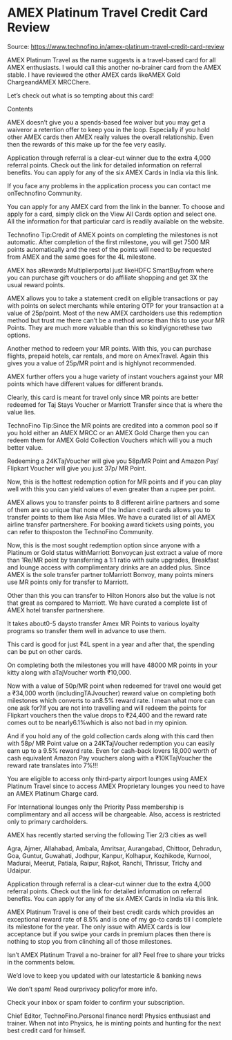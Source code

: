 # AMEX Platinum Travel Credit Card Review

Source: https://www.technofino.in/amex-platinum-travel-credit-card-review

AMEX Platinum Travel as the name suggests is a travel-based card for all AMEX enthusiasts. I would call this another no-brainer card from the AMEX stable. I have reviewed the other AMEX cards likeAMEX Gold ChargeandAMEX MRCChere.

Let’s check out what is so tempting about this card!

Contents

AMEX doesn’t give you a spends-based fee waiver but you may get a waiveror a retention offer to keep you in the loop. Especially if you hold other AMEX cards then AMEX really values the overall relationship. Even then the rewards of this make up for the fee very easily.

Application through referral is a clear-cut winner due to the extra 4,000 referral points. Check out the link for detailed information on referral benefits. You can apply for any of the six AMEX Cards in India via this link.

If you face any problems in the application process you can contact me onTechnofino Community.

You can apply for any AMEX card from the link in the banner. To choose and apply for a card, simply click on the View All Cards option and select one. All the information for that particular card is readily available on the website.

Technofino Tip:Credit of AMEX points on completing the milestones is not automatic. After completion of the first milestone, you will get 7500 MR points automatically and the rest of the points will need to be requested from AMEX and the same goes for the 4L milestone.

AMEX has aRewards Multiplierportal just likeHDFC SmartBuyfrom where you can purchase gift vouchers or do affiliate shopping and get 3X the usual reward points.

AMEX allows you to take a statement credit on eligible transactions or pay with points on select merchants while entering OTP for your transaction at a value of 25p/point. Most of the new AMEX cardholders use this redemption method but trust me there can’t be a method worse than this to use your MR Points. They are much more valuable than this so kindlyignorethese two options.

Another method to redeem your MR points. With this, you can purchase flights, prepaid hotels, car rentals, and more on AmexTravel. Again this gives you a value of 25p/MR point and is highlynot recommended.

AMEX further offers you a huge variety of instant vouchers against your MR points which have different values for different brands.

Clearly, this card is meant for travel only since MR points are better redeemed for Taj Stays Voucher or Marriott Transfer since that is where the value lies.

TechnoFino Tip:Since the MR points are credited into a common pool so if you hold either an AMEX MRCC or an AMEX Gold Charge then you can redeem them for AMEX Gold Collection Vouchers which will you a much better value.

Redeeming a 24KTajVoucher will give you 58p/MR Point and Amazon Pay/ Flipkart Voucher will give you just 37p/ MR Point.

Now, this is the hottest redemption option for MR points and if you can play well with this you can yield values of even greater than a rupee per point.

AMEX allows you to transfer points to 8 different airline partners and some of them are so unique that none of the Indian credit cards allows you to transfer points to them like Asia Miles. We have a curated list of all AMEX airline transfer partnershere. For booking award tickets using points, you can refer to thisposton the TechnoFino Community.

Now, this is the most sought redemption option since anyone with a Platinum or Gold status withMarriott Bonvoycan just extract a value of more than 1Re/MR point by transferring a 1:1 ratio with suite upgrades, Breakfast and lounge access with complimentary drinks are an added plus. Since AMEX is the sole transfer partner toMarriott Bonvoy, many points miners use MR points only for transfer to Marriott.

Other than this you can transfer to Hilton Honors also but the value is not that great as compared to Marriott. We have curated a complete list of AMEX hotel transfer partnershere.

It takes about0-5 daysto transfer Amex MR Points to various loyalty programs so transfer them well in advance to use them.

This card is good for just ₹4L spent in a year and after that, the spending can be put on other cards.

On completing both the milestones you will have 48000 MR points in your kitty along with aTajVoucher worth ₹10,000.

Now with a value of 50p/MR point when redeemed for travel one would get a ₹34,000 worth (includingTAJvoucher) reward value on completing both milestones which converts to an8.5% reward rate. I mean what more can one ask for?If you are not into travelling and will redeem the points for Flipkart vouchers then the value drops to ₹24,400 and the reward rate comes out to be nearly6.1%which is also not bad in my opinion.

And if you hold any of the gold collection cards along with this card then with 58p/ MR Point value on a 24KTajVoucher redemption you can easily earn up to a 9.5% reward rate. Even for cash-back lovers 18,000 worth of cash equivalent Amazon Pay vouchers along with a ₹10KTajVoucher the reward rate translates into 7%!!!

You are eligible to access only third-party airport lounges using AMEX Platinum Travel since to access AMEX Proprietary lounges you need to have an AMEX Platinum Charge card.

For International lounges only the Priority Pass membership is complimentary and all access will be chargeable. Also, access is restricted only to primary cardholders.

AMEX has recently started serving the following Tier 2/3 cities as well

Agra, Ajmer, Allahabad, Ambala, Amritsar, Aurangabad, Chittoor, Dehradun, Goa, Guntur, Guwahati, Jodhpur, Kanpur, Kolhapur, Kozhikode, Kurnool, Madurai, Meerut, Patiala, Raipur, Rajkot, Ranchi, Thrissur, Trichy and Udaipur.

Application through referral is a clear-cut winner due to the extra 4,000 referral points. Check out the link for detailed information on referral benefits. You can apply for any of the six AMEX Cards in India via this link.

AMEX Platinum Travel is one of their best credit cards which provides an exceptional reward rate of 8.5% and is one of my go-to cards till I complete its milestone for the year. The only issue with AMEX cards is low acceptance but if you swipe your cards in premium places then there is nothing to stop you from clinching all of those milestones.

Isn’t AMEX Platinum Travel a no-brainer for all? Feel free to share your tricks in the comments below.

We’d love to keep you updated with our latestarticle & banking news

We don’t spam! Read ourprivacy policyfor more info.

Check your inbox or spam folder to confirm your subscription.

Chief Editor, TechnoFino.Personal finance nerd! Physics enthusiast and trainer. When not into Physics, he is minting points and hunting for the next best credit card for himself.